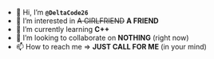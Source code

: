 - 👋 Hi, I’m **``@DeltaCode26``**
- 👀 I’m interested in ~~A GIRLFRIEND~~   **A FRIEND**
- 🌱 I’m currently learning **C++**
- 💞️ I’m looking to collaborate on **NOTHING** (right now)
- 📫 How to reach me => **JUST CALL FOR ME** (in your mind)
